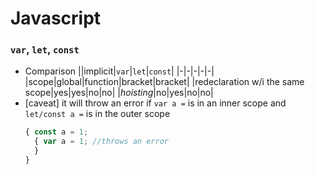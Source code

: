# Javascript
### `var`, `let`, `const`
- Comparison
  ||implicit|`var`|`let`|`const`|
  |-|-|-|-|-|
  |scope|global|function|bracket|bracket|
  |redeclaration w/i the same scope|yes|yes|no|no|
  |*hoisting*|no|yes|no|no|
- [caveat] it will throw an error if `var a =` is in an inner scope and `let/const a =` is in the outer scope
  ```js
  { const a = 1;
    { var a = 1; //throws an error
    }
  }
  ```


